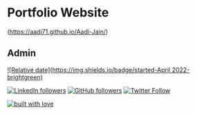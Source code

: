 # Portfolio Website

(https://aadi71.github.io/Aadi-Jain/) 
## Admin

[![Relative date](https://img.shields.io/badge/started-April 2022-brightgreen)](https://github.com/Aadi71/) 

[![LinkedIn followers](https://img.shields.io/badge/LinkedIn-0077B5?style=for-the-badge&logo=linkedin&logoColor=white)](https://www.linkedin.com/in/aadijain7102/) [![GitHub followers](https://img.shields.io/badge/GitHub-100000?style=for-the-badge&logo=github&logoColor=white)](https://github.com/Aadi71/) [![Twitter Follow](https://img.shields.io/badge/Twitter-1DA1F2?style=for-the-badge&logo=twitter&logoColor=white)](https://twitter.com/Aadi_Jain_7) 

[![built with love](https://forthebadge.com/images/badges/built-with-love.svg)](https://github.com/Aadi71)
